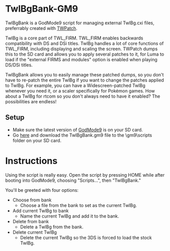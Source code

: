 # TwlBgBank-GM9
TwlBgBank is a GodMode9 script for managing external TwlBg.cxi files, preferrably created with [TWPatch](https://gbatemp.net/threads/twpatcher-ds-i-mode-screen-filters-and-patches.542694/).

TwlBg is a core part of TWL_FIRM. TWL_FIRM enables backwards compatibility with DS and DSi titles. TwlBg handles a lot of core functions of TWL_FIRM, including displaying and scaling the screen. TWPatch dumps this to the SD card and allows you to apply several patches to it, for Luma to load if the "external FIRMS and modules" option is enabled when playing DS/DSi titles.

TwlBgBank allows you to easily manage these patched dumps, so you don't have to re-patch the entire TwlBg if you want to change the patches applied to TwlBg. For example, you can have a Widescreen-patched TwlBg whenever you need it, or a scaler specifically for Pokémon games. How about a TwlBg for rtcom so you don't always need to have it enabled? The possibilities are endless!

## Setup
* Make sure the latest version of [GodMode9](https://github.com/d0k3/GodMode9) is on your SD card.
* Go [here](https://github.com/HTV04/TwlBgBank-GM9/releases/latest) and download the TwlBgBank.gm9 file to the \gm9\scripts folder on your SD card.

# Instructions
Using the script is really easy. Open the script by pressing HOME while after booting into GodMode9, choosing "Scripts...", then "TwlBgBank."

You'll be greeted with four options:
* Choose from bank
  * Choose a file from the bank to set as the current TwlBg.
* Add current TwlBg to bank
  * Name the current TwlBg and add it to the bank.
* Delete from bank
  * Delete a TwlBg from the bank.
* Delete current TwlBg
  * Delete the current TwlBg so the 3DS is forced to load the stock TwlBg.
